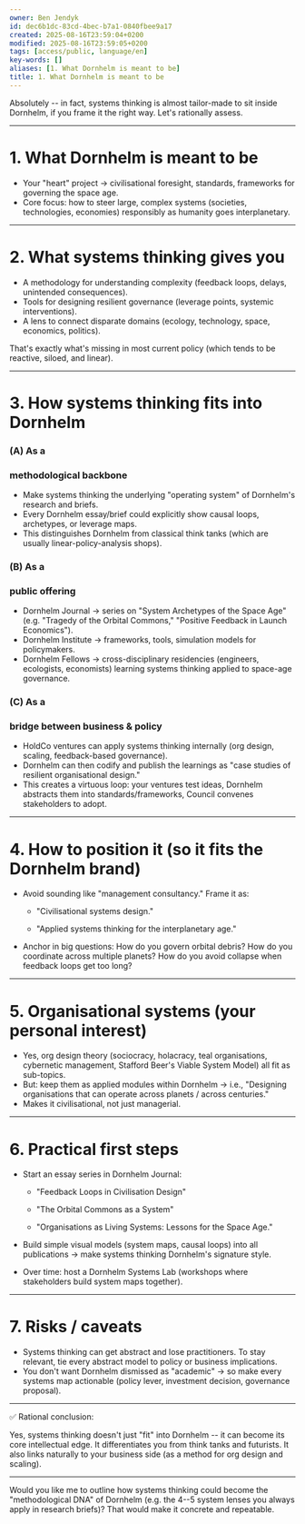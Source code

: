```yaml
---
owner: Ben Jendyk
id: dec6b1dc-83cd-4bec-b7a1-0840fbee9a17
created: 2025-08-16T23:59:04+0200
modified: 2025-08-16T23:59:05+0200
tags: [access/public, language/en]
key-words: []
aliases: [1. What Dornhelm is meant to be]
title: 1. What Dornhelm is meant to be
---
```


Absolutely -- in fact, systems thinking is almost tailor-made to sit inside Dornhelm, if you frame it the right way. Let's rationally assess.
* * *

# 1. What Dornhelm is meant to be

- Your "heart" project → civilisational foresight, standards, frameworks for governing the space age.
- Core focus: how to steer large, complex systems (societies, technologies, economies) responsibly as humanity goes interplanetary.
* * *

# 2. What systems thinking gives you

- A methodology for understanding complexity (feedback loops, delays, unintended consequences).
- Tools for designing resilient governance (leverage points, systemic interventions).
- A lens to connect disparate domains (ecology, technology, space, economics, politics).

  

That's exactly what's missing in most current policy (which tends to be reactive, siloed, and linear).

* * *

# 3. How systems thinking fits into Dornhelm

  

### (A) As a

### methodological backbone

- Make systems thinking the underlying "operating system" of Dornhelm's research and briefs.
- Every Dornhelm essay/brief could explicitly show causal loops, archetypes, or leverage maps.
- This distinguishes Dornhelm from classical think tanks (which are usually linear-policy-analysis shops).

  

### (B) As a

### public offering

- Dornhelm Journal → series on "System Archetypes of the Space Age" (e.g. "Tragedy of the Orbital Commons," "Positive Feedback in Launch Economics").
- Dornhelm Institute → frameworks, tools, simulation models for policymakers.
- Dornhelm Fellows → cross-disciplinary residencies (engineers, ecologists, economists) learning systems thinking applied to space-age governance.

  

### (C) As a

### bridge between business & policy

- HoldCo ventures can apply systems thinking internally (org design, scaling, feedback-based governance).
- Dornhelm can then codify and publish the learnings as "case studies of resilient organisational design."
- This creates a virtuous loop: your ventures test ideas, Dornhelm abstracts them into standards/frameworks, Council convenes stakeholders to adopt.
* * *

# 4. How to position it (so it fits the Dornhelm brand)

- Avoid sounding like "management consultancy." Frame it as:

    - "Civilisational systems design."

    - "Applied systems thinking for the interplanetary age."
- Anchor in big questions: How do you govern orbital debris? How do you coordinate across multiple planets? How do you avoid collapse when feedback loops get too long?
* * *

# 5. Organisational systems (your personal interest)

- Yes, org design theory (sociocracy, holacracy, teal organisations, cybernetic management, Stafford Beer's Viable System Model) all fit as sub-topics.
- But: keep them as applied modules within Dornhelm → i.e., "Designing organisations that can operate across planets / across centuries."
- Makes it civilisational, not just managerial.
* * *

# 6. Practical first steps

- Start an essay series in Dornhelm Journal:

    - "Feedback Loops in Civilisation Design"

    - "The Orbital Commons as a System"

    - "Organisations as Living Systems: Lessons for the Space Age."
- Build simple visual models (system maps, causal loops) into all publications → make systems thinking Dornhelm's signature style.
- Over time: host a Dornhelm Systems Lab (workshops where stakeholders build system maps together).
* * *

# 7. Risks / caveats

- Systems thinking can get abstract and lose practitioners. To stay relevant, tie every abstract model to policy or business implications.
- You don't want Dornhelm dismissed as "academic" → so make every systems map actionable (policy lever, investment decision, governance proposal).
* * *

✅ Rational conclusion:

Yes, systems thinking doesn't just "fit" into Dornhelm -- it can become its core intellectual edge. It differentiates you from think tanks and futurists. It also links naturally to your business side (as a method for org design and scaling).
* * *

Would you like me to outline how systems thinking could become the "methodological DNA" of Dornhelm (e.g. the 4--5 system lenses you always apply in research briefs)? That would make it concrete and repeatable.